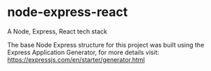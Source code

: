 # node-express-react
A Node, Express, React tech stack

The base Node Express structure for this project was built using the Express Application Generator,
for more details visit:
https://expressjs.com/en/starter/generator.html